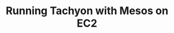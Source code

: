---
layout: global
title: Running Tachyon with Mesos on EC2
nickname: Tachyon on EC2 with Mesos
group: User Guide
priority: 4
---